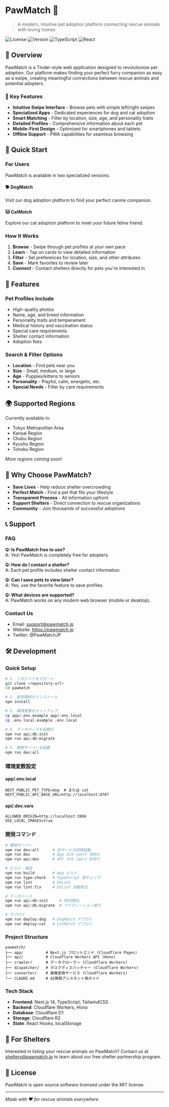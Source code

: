 # PawMatch 🐾

> A modern, intuitive pet adoption platform connecting rescue animals with loving homes

![License](https://img.shields.io/badge/license-MIT-blue.svg)
![Version](https://img.shields.io/badge/version-1.0.0-green.svg)
![TypeScript](https://img.shields.io/badge/TypeScript-5.0-blue.svg)
![React](https://img.shields.io/badge/React-18-blue.svg)

## 🌟 Overview

PawMatch is a Tinder-style web application designed to revolutionize pet adoption. Our platform makes finding your perfect furry companion as easy as a swipe, creating meaningful connections between rescue animals and potential adopters.

### 🎯 Key Features

- **Intuitive Swipe Interface** - Browse pets with simple left/right swipes
- **Specialized Apps** - Dedicated experiences for dog and cat adoption
- **Smart Matching** - Filter by location, size, age, and personality traits
- **Detailed Profiles** - Comprehensive information about each pet
- **Mobile-First Design** - Optimized for smartphones and tablets
- **Offline Support** - PWA capabilities for seamless browsing

## 🚀 Quick Start

### For Users

PawMatch is available in two specialized versions:

#### 🐕 DogMatch
Visit our dog adoption platform to find your perfect canine companion.

#### 🐱 CatMatch  
Explore our cat adoption platform to meet your future feline friend.

### How It Works

1. **Browse** - Swipe through pet profiles at your own pace
2. **Learn** - Tap on cards to view detailed information
3. **Filter** - Set preferences for location, size, and other attributes
4. **Save** - Mark favorites to review later
5. **Connect** - Contact shelters directly for pets you're interested in

## 📱 Features

### Pet Profiles Include
- High-quality photos
- Name, age, and breed information
- Personality traits and temperament
- Medical history and vaccination status
- Special care requirements
- Shelter contact information
- Adoption fees

### Search & Filter Options
- **Location** - Find pets near you
- **Size** - Small, medium, or large
- **Age** - Puppies/kittens to seniors
- **Personality** - Playful, calm, energetic, etc.
- **Special Needs** - Filter by care requirements

## 🌍 Supported Regions

Currently available in:
- Tokyo Metropolitan Area
- Kansai Region  
- Chubu Region
- Kyushu Region
- Tohoku Region

*More regions coming soon!*

## 💝 Why Choose PawMatch?

- **Save Lives** - Help reduce shelter overcrowding
- **Perfect Match** - Find a pet that fits your lifestyle
- **Transparent Process** - All information upfront
- **Support Shelters** - Direct connection to rescue organizations
- **Community** - Join thousands of successful adoptions

## 📞 Support

### FAQ

**Q: Is PawMatch free to use?**  
A: Yes! PawMatch is completely free for adopters.

**Q: How do I contact a shelter?**  
A: Each pet profile includes shelter contact information.

**Q: Can I save pets to view later?**  
A: Yes, use the favorite feature to save profiles.

**Q: What devices are supported?**  
A: PawMatch works on any modern web browser (mobile or desktop).

### Contact Us

- Email: support@pawmatch.jp
- Website: https://pawmatch.jp
- Twitter: @PawMatchJP

## 🛠️ Development

### Quick Setup

```bash
# 1. リポジトリをクローン
git clone <repository-url>
cd pawmatch

# 2. 依存関係をインストール
npm install

# 3. 環境変数をセットアップ
cp app/.env.example app/.env.local
cp .env.local.example .env.local

# 4. データベースを初期化
npm run api:db:init
npm run api:db:migrate

# 5. 開発サーバーを起動
npm run dev:all
```

### 環境変数設定

#### app/.env.local
```env
NEXT_PUBLIC_PET_TYPE=dog  # または cat
NEXT_PUBLIC_API_BASE_URL=http://localhost:8787
```

#### api/.dev.vars
```env
ALLOWED_ORIGIN=http://localhost:3004
USE_LOCAL_IMAGES=true
```

### 開発コマンド

```bash
# 開発サーバー
npm run dev:all      # 全サービス同時起動
npm run dev          # App のみ (port 3004)
npm run api:dev      # API のみ (port 8787)

# ビルド・検証
npm run build        # App ビルド
npm run type-check   # TypeScript 型チェック
npm run lint         # ESLint
npm run lint:fix     # ESLint 自動修正

# データベース
npm run api:db:init     # DB初期化
npm run api:db:migrate  # マイグレーション実行

# デプロイ
npm run deploy:dog   # DogMatch デプロイ
npm run deploy:cat   # CatMatch デプロイ
```

### Project Structure

```
pawmatch/
├── app/          # Next.js フロントエンド (Cloudflare Pages)
├── api/          # Cloudflare Workers API (Hono)
├── crawler/      # データクローラー (Cloudflare Workers)
├── dispatcher/   # タスクディスパッチャー (Cloudflare Workers)
├── converter/    # 画像変換サービス (Cloudflare Workers)
└── CLAUDE.md     # AI開発アシスタント用ガイド
```

### Tech Stack

- **Frontend**: Next.js 14, TypeScript, TailwindCSS
- **Backend**: Cloudflare Workers, Hono
- **Database**: Cloudflare D1
- **Storage**: Cloudflare R2
- **State**: React Hooks, localStorage

## 🤝 For Shelters

Interested in listing your rescue animals on PawMatch? Contact us at shelters@pawmatch.jp to learn about our free shelter partnership program.

## 📄 License

PawMatch is open source software licensed under the MIT license.

---

*Made with ❤️ for rescue animals everywhere*